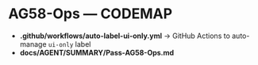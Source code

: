 # AG58-Ops — CODEMAP
- **.github/workflows/auto-label-ui-only.yml** → GitHub Actions to auto-manage `ui-only` label
- **docs/AGENT/SUMMARY/Pass-AG58-Ops.md**
